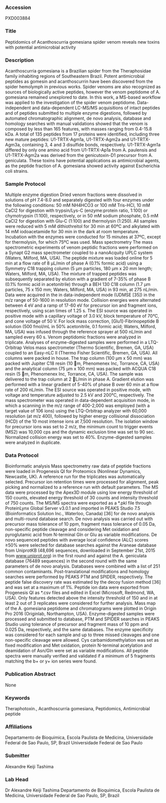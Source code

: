 ### Accession
PXD003884

### Title
Peptidomics of Acanthoscurria gomesiana spider venom reveals new toxins with potential antimicrobial activity

### Description
Acanthoscurria gomesiana is a Brazilian spider from the Theraphosidae family inhabiting regions of Southeastern Brazil. Potent antimicrobial peptides as gomesin and acanthoscurrin have been discovered from the spider hemolymph in previous works. Spider venoms are also recognized as sources of biologically active peptides, however the venom peptidome of A. gomesiana remained unexplored to date. In this work, a MS-based workflow was applied to the investigation of the spider venom peptidome. Data-independent and data-dependent LC-MS/MS acquisitions of intact peptides and of peptides submitted to multiple enzyme digestions, followed by automated chromatographic alignment, de novo analysis, database and homology searches with manual validations showed that the venom is composed by less than 165 features, with masses ranging from 0.4-15.8 kDa. A total of 135 peptides from 17 proteins were identified, including three new mature peptides: U1-TRTX-Agm1a, U1-TRTX-Agm2a and U1-TRTX-Agm3a, containing 3, 4 and 3 disulfide bonds, respectively. U1-TRTX-Agm1a differed by only one amino acid from U1-TRTX-Ap1a from A. paulensis and U1-TRTX-Agm2a was derived from the genicutoxin-D1 precursor from A. geniculata. These toxins have potential applications as antimicrobial agents, as the peptide fraction of A. gomesiana showed activity against Escherichia coli strains.

### Sample Protocol
Multiple enzyme digestion Dried venom fractions were dissolved in solutions of pH 7.4-8.0 and separately digested with four enzymes under the following conditions: 50 mM NH4HCO3 or 100 mM Tris-HCl, 10 mM CaCl2 for digestion with trypsin/Lys-C (enzyme:protein ratio, 1:100) or chymotrypsin (1:100), respectively, or in 50 mM sodium phosphate, 0.5 mM CaCl2 for digestion with Glu-C (1:100) and thermolysin (1:250). All samples were reduced with 5 mM dithiothreitol for 30 min at 60ºC and alkylated with 14 mM iodoacetamide for 30 min in the dark at room temperature. Incubation with the enzymes were conducted for 15 minutes at 37ºC, except for thermolysin, for which 75ºC was used.  Mass spectrometry The mass spectrometric experiments of venom peptidic fractions were performed on a Synapt G2 mass spectrometer coupled to a nanoAcquity UPLC system (Waters, Milford, MA, USA). The peptide mixture was loaded online for 5 min at a flow rate of 8 µL/min of phase A (0.1% formic acid) using a Symmetry C18 trapping column (5 µm particles, 180 µm x 20 mm length; Waters, Milford, MA, USA). The mixture of trapped peptides was subsequently separated by elution with a gradient of 7-35% of phase B (0.1% formic acid in acetonitrile) through a BEH 130 C18 column (1.7 µm particles, 75 x 150 mm; Waters, Milford, MA, USA) in 93 min, at 275 nL/min. Data were acquired in the in data-independent mode (UDMSE [35]) in the m/z range of 50-1600 in resolution mode. Collision energies were alternated between 4 eV and a ramp of 17-60 eV for precursor ion and fragment ions, respectively, using scan times of 1.25 s. The ESI source was operated in positive mode with a capillary voltage of 3.0 kV, block temperature of 70°C, and cone voltage of 50 V. For lock mass correction, [Glu1]-Fibrinopeptide B solution (500 fmol/mL in 50% acetonitrile, 0.1 formic acid; Waters, Milford, MA, USA) was infused through the reference sprayer at 500 nL/min and sampled every 60 s. Venom peptidomic fractions were analyzed in triplicate. Analyses of enzyme-digested samples were performed in a LTQ-Orbitrap Velos mass spectrometer (Thermo Scientific, Bremen, GA, USA) coupled to an Easy-nLC II (Thermo Fisher Scientific, Bremen, GA, USA). All columns were packed in house. The trap column (100 μm x 50 mm) was packed with Jupiter C18 resin (10 m, Phenomenex Inc, Torrance, CA, USA) and the analytical column (75 μm x 100 mm) was packed with ACQUA C18 resin (5 m, Phenomenex Inc, Torrance, CA, USA). The sample was delivered to the trap column at 2 L/min in phase A. Gradient elution was performed with a linear gradient of 5-40% of phase B over 60 min at a flow rate of 200 nL/min. The ESI source was operated in positive mode, with voltage and temperature adjusted to 2.5 kV and 200°C, respectively. The mass spectrometer was operated in data-dependent acquisition mode, in which a scanning in the m/z range of 400-2,000 was employed (with a target value of 106 ions) using the LTQ-Orbitrap analyzer with 60,000 resolution (at m/z 400), followed by higher energy collisional dissociation (HCD) of the 10 most intense ions at 7,500 resolution. The isolation window for precursor ions was set to 2 m/z, the minimum count to trigger events (MS2) was 10,000 cps and the dynamic exclusion time was set to 90 sec. Normalized collision energy was set to 40%. Enzyme-digested samples were analyzed in duplicate.

### Data Protocol
Bioinformatic analysis Mass spectrometry raw data of peptide fractions were loaded in Progenesis QI for Proteomics (Nonlinear Dynamics, Newcastle, UK). A reference run for the triplicates was automatically selected. Precursor ion retention times were processed for alignment, peak picking and normalized to a reference run with default parameters. The MS data were processed by the Apex3D module using low energy threshold of 150 counts, elevated energy threshold of 30 counts and intensity threshold of 750 counts. The MS/MS spectra were exported as a *.pkl file through ProteinLynx Global Server v3.0.1 and imported in PEAKS Studio 7.5 (Bioinformatics Solution Inc., Waterloo, Canada) [36] for de novo analysis and multi-round database search. De novo analysis was carried out with precursor mass tolerance of 10 ppm, fragment mass tolerance of 0.05 Da, non-specific peptide cleavage and considering Met oxidation and pyroglutamic acid from N-terminal Gln or Glu as variable modifications. De novo sequenced peptides with average local confidence (ALC) scores ≥50% were selected for database searches against the Araneae database from UniprotKB (48,696 sequences, downloaded in September 21st, 2015 from www.uniprot.org) in the first round and against the A. geniculata database  (76489 sequences) in the second round with the same parameters of de novo analysis. Databases were combined with a list of 251 common contaminants. Post-translational modifications and homology searches were performed by PEAKS PTM and SPIDER, respectively. The peptide false discovery rate was estimated by the decoy fusion method [36] and was set at a maximum of 1%. Peptide ion data were exported from Progenesis QI as *.csv files and edited in Excel (Microsoft, Redmond, WA, USA). Only features detected above the intensity threshold of 150 and in at least 2 out of 3 replicates were considered for further analysis. Mass map of the A. gomesiana peptidome and chromatograms were plotted in Origin Pro 2016 (Originlab, Northampton, USA). Enzyme-digested samples were processed and submitted to database, PTM and SPIDER searches in PEAKS Studio using tolerance of precursor and fragment mass of 10 ppm and 0.025 Da, respectively, and the same databases. The enzyme specificity was considered for each sample and up to three missed cleavages and one non-specific cleavage were allowed. Cys carbamidomethylation was set as fixed modification and Met oxidation, protein N-terminal acetylation and deamidation of Asn/Gln were set as variable modifications. All peptide spectra were manually verified and validated if a minimum of 5 fragments matching the b+ or y+ ion series were found.

### Publication Abstract
None

### Keywords
Theraphotoxin., Acanthoscurria gomesiana, Peptidomics, Antimicrobial peptide

### Affiliations
Departamento de Bioquimica, Escola Paulista de Medicina, Universidade Federal de Sao Paulo, SP, Brazil
Universidade Federal de Sao Paulo

### Submitter
Alexandre Keiji Tashima

### Lab Head
Dr Alexandre Keiji Tashima
Departamento de Bioquimica, Escola Paulista de Medicina, Universidade Federal de Sao Paulo, SP, Brazil


